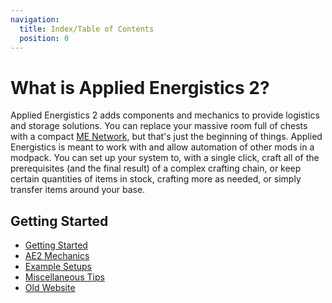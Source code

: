 ```yaml
---
navigation:
  title: Index/Table of Contents
  position: 0
---
```


# What is Applied Energistics 2?

Applied Energistics 2 adds components and mechanics to provide logistics and storage solutions. You can replace your
massive room full of chests with a compact [ME Network](features/me-network.md), but that's just the beginning of things.
Applied Energistics is meant to work with and allow automation of other mods in a modpack. You can set up your system to,
with a single click, craft all of the prerequisites (and the final result) of a complex crafting chain, or keep certain
quantities of items in stock, crafting more as needed, or simply transfer items around your base.

## Getting Started

*   [Getting Started](getting-started.md)
*   [AE2 Mechanics](ae2-mechanics/ae2-mechanics-index.md)
*   [Example Setups](example-setups/example-setups-index.md)
*   [Miscellaneous Tips](miscellaneous-tips.md)
*   [Old Website](./website/index.md)
